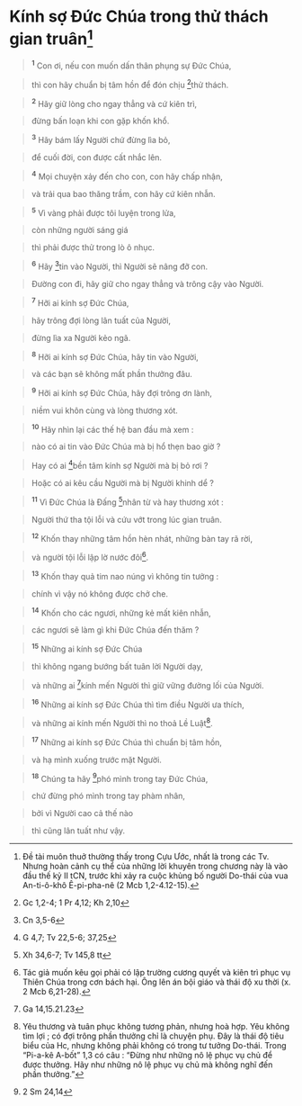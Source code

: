 # Kính sợ Đức Chúa trong thử thách gian truân[^1]

> <sup><b>1</b></sup> Con ơi, nếu con muốn dấn thân phụng sự Đức Chúa,
>


> thì con hãy chuẩn bị tâm hồn để đón chịu [^1*]thử thách.
>


> <sup><b>2</b></sup> Hãy giữ lòng cho ngay thẳng và cứ kiên trì,
>


> đừng bấn loạn khi con gặp khốn khổ.
>


> <sup><b>3</b></sup> Hãy bám lấy Người chứ đừng lìa bỏ,
>


> để cuối đời, con được cất nhắc lên.
>


> <sup><b>4</b></sup> Mọi chuyện xảy đến cho con, con hãy chấp nhận,
>


> và trải qua bao thăng trầm, con hãy cứ kiên nhẫn.
>


> <sup><b>5</b></sup> Vì vàng phải được tôi luyện trong lửa,
>


> còn những người sáng giá
>


> thì phải được thử trong lò ô nhục.
>


> <sup><b>6</b></sup> Hãy [^2*]tin vào Người, thì Người sẽ nâng đỡ con.
>


> Đường con đi, hãy giữ cho ngay thẳng và trông cậy vào Người.
>


> <sup><b>7</b></sup> Hỡi ai kính sợ Đức Chúa,
>


> hãy trông đợi lòng lân tuất của Người,
>


> đừng lìa xa Người kẻo ngã.
>


> <sup><b>8</b></sup> Hỡi ai kính sợ Đức Chúa, hãy tin vào Người,
>


> và các bạn sẽ không mất phần thưởng đâu.
>


> <sup><b>9</b></sup> Hỡi ai kính sợ Đức Chúa, hãy đợi trông ơn lành,
>


> niềm vui khôn cùng và lòng thương xót.
>


> <sup><b>10</b></sup> Hãy nhìn lại các thế hệ ban đầu mà xem :
>


> nào có ai tin vào Đức Chúa mà bị hổ thẹn bao giờ ?
>


> Hay có ai [^3*]bền tâm kính sợ Người mà bị bỏ rơi ?
>


> Hoặc có ai kêu cầu Người mà bị Người khinh dể ?
>


> <sup><b>11</b></sup> Vì Đức Chúa là Đấng [^4*]nhân từ và hay thương xót :
>


> Người thứ tha tội lỗi và cứu vớt trong lúc gian truân.
>


> <sup><b>12</b></sup> Khốn thay những tâm hồn hèn nhát, những bàn tay rã rời,
>


> và người tội lỗi lập lờ nước đôi[^2].
>


> <sup><b>13</b></sup> Khốn thay quả tim nao núng vì không tin tưởng :
>


> chính vì vậy nó không được chở che.
>


> <sup><b>14</b></sup> Khốn cho các ngươi, những kẻ mất kiên nhẫn,
>


> các ngươi sẽ làm gì khi Đức Chúa đến thăm ?
>


> <sup><b>15</b></sup> Những ai kính sợ Đức Chúa
>


> thì không ngang bướng bất tuân lời Người dạy,
>


> và những ai [^5*]kính mến Người thì giữ vững đường lối của Người.
>


> <sup><b>16</b></sup> Những ai kính sợ Đức Chúa thì tìm điều Người ưa thích,
>


> và những ai kính mến Người thì no thoả Lề Luật[^3].
>


> <sup><b>17</b></sup> Những ai kính sợ Đức Chúa thì chuẩn bị tâm hồn,
>


> và hạ mình xuống trước mặt Người.
>


> <sup><b>18</b></sup> Chúng ta hãy [^6*]phó mình trong tay Đức Chúa,
>


> chứ đừng phó mình trong tay phàm nhân,
>


> bởi vì Người cao cả thế nào
>


> thì cũng lân tuất như vậy.
>

[^1]: Đề tài muôn thuở thường thấy trong Cựu Ước, nhất là trong các Tv. Nhưng hoàn cảnh cụ thể của những lời khuyên trong chương này là vào đầu thế kỷ II tCN, trước khi xảy ra cuộc khủng bố người Do-thái của vua An-ti-ô-khô Ê-pi-pha-nê (2 Mcb 1,2-4.12-15).
[^2]: Tác giả muốn kêu gọi phải có lập trường cương quyết và kiên trì phục vụ Thiên Chúa trong cơn bách hại. Ông lên án bội giáo và thái độ xu thời (x. 2 Mcb 6,21-28).
[^3]: Yêu thương và tuân phục không tương phản, nhưng hoà hợp. Yêu không tìm lợi ; có đợi trông phần thưởng chỉ là chuyện phụ. Đây là thái độ tiêu biểu của Hc, nhưng không phải không có trong tư tưởng Do-thái. Trong “Pi-a-kê A-bốt” 1,3 có câu : “Đừng như những nô lệ phục vụ chủ để được thưởng. Hãy như những nô lệ phục vụ chủ mà không nghĩ đến phần thưởng.”
[^1*]: Gc 1,2-4; 1 Pr 4,12; Kh 2,10
[^2*]: Cn 3,5-6
[^3*]: G 4,7; Tv 22,5-6; 37,25
[^4*]: Xh 34,6-7; Tv 145,8 tt
[^5*]: Ga 14,15.21.23
[^6*]: 2 Sm 24,14